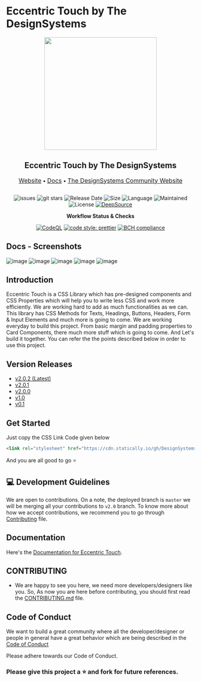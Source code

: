 # Eccentric Touch by The DesignSystems

<div style="margin-bottom: 2em;">
<p align="center">
  <img src="src/bin/contribution_image_assets/main.png" style="width: 300px; border-radius: 10; " width="200">
</p>
  <h2 align="center">Eccentric Touch by The DesignSystems</h2>
  <p align="center">
  <span>
    <a style="font-size: 16px;" href="https://DesignSystemsOSS.github.io/eccentrictouch.website.frontend">Website</a> &bullet;
    <a style="font-size: 16px;" href="https://DesignSystemsOSS.github.io/eccentrictouch.docs">Docs</a>  &bullet;
    <a style="font-size: 16px;" href="https://DesignSystemsOSS.github.io/community">The DesignSystems Community Website</a>
  </span>
  </p>
</div>

<div align="center">
  
  ![issues](https://img.shields.io/github/issues/DesignSystemsOSS/eccentrictouch)
  ![git stars](https://img.shields.io/github/stars/DesignSystemsOSS/eccentrictouch)
  ![Release Date](https://img.shields.io/github/release-date/DesignSystemsOSS/eccentrictouch)
  ![Size](https://img.shields.io/github/repo-size/DesignSystemsOSS/eccentrictouch)
  ![Language](https://img.shields.io/github/languages/top/DesignSystemsOSS/eccentrictouch)
  ![Maintained](https://img.shields.io/maintenance/yes/2021)
  ![License](https://img.shields.io/badge/license-Apache-brightgreen)
  [![DeepSource](https://deepsource.io/gh/DesignSystemsOSS/eccentrictouch.svg/?label=resolved+issues&show_trend=true&token=Leb3o-m3oZ-ukIwk-s8hO4eR)](https://deepsource.io/gh/DesignSystemsOSS/eccentrictouch/?ref=repository-badge)

</div>

<div align="center">
  
**Workflow Status & Checks**

[![CodeQL](https://github.com/DesignSystemsOSS/eccentrictouch/actions/workflows/codeql-analysis.yml/badge.svg?branch=v2.0)](https://github.com/DesignSystemsOSS/eccentrictouch/actions/workflows/codeql-analysis.yml)
[![code style: prettier](https://img.shields.io/badge/code_style-prettier-ff69b4.svg)](https://github.com/prettier/prettier)
[![BCH compliance](https://bettercodehub.com/edge/badge/DesignSystemsOSS/eccentrictouch?branch=master)](https://bettercodehub.com/)

</div>

## Docs - Screenshots

![image](https://user-images.githubusercontent.com/62352288/120595015-63c93500-c45f-11eb-8d4b-366cb03f14ff.png)
![image](https://user-images.githubusercontent.com/62352288/120595059-6f1c6080-c45f-11eb-916c-9edf113774cd.png)
![image](https://user-images.githubusercontent.com/62352288/120595084-76dc0500-c45f-11eb-8e49-f4810e731858.png)
![image](https://user-images.githubusercontent.com/62352288/120595148-93783d00-c45f-11eb-8a3c-605f195e6547.png)
![image](https://user-images.githubusercontent.com/62352288/120595181-9e32d200-c45f-11eb-8bd6-6f2197935d19.png)


## Introduction

Eccentric Touch is a CSS Library which has pre-designed components and CSS Properties which will help you to write less CSS and work more efficiently. We are working hard to add as much functionalities as we can. This library has CSS Methods for Texts, Headings, Buttons, Headers, Form & Input Elements and much more is going to come. We are working everyday to build this project. From basic margin and padding properties to Card Components, there much more stuff which is going to come. And Let's build it together. You can refer the the points described below in order to use this project.

## Version Releases

- [v2.0.2 (Latest)](https://github.com/DesignSystemsOSS/eccentrictouch/releases/tag/v2.0.2)
- [v2.0.1](https://github.com/DesignSystemsOSS/eccentrictouch/releases/tag/v2.0.1)
- [v2.0.0](https://github.com/DesignSystemsOSS/eccentrictouch/releases/tag/v2.0.0)
- [v1.0](https://github.com/DesignSystemsOSS/eccentrictouch/releases/tag/v1.0)
- [v0.1](https://github.com/DesignSystemsOSS/eccentrictouch/releases/tag/v.0.1)

## Get Started

Just copy the CSS Link Code given below

```html
<link rel="stylesheet" href="https://cdn.statically.io/gh/DesignSystemsOSS/eccentrictouch/v2/stable/src/lib/eccentric.css">
```

And you are all good to go :star:

## 💻 Development Guidelines
We are open to contributions. On a note, the deployed branch is `master` we will be merging all your contributions to `v2.0` branch. To know more about how we accept contributions, we recommend you to go through [Contributing](CONTRIBUTING.md) file.

## Documentation

Here's the [Documentation for Eccentric Touch](https://designsystemsoss.github.io/eccentrictouch.docs/).

## CONTRIBUTING
- We are happy to see you here, we need more developers/designers like you. So, As now you are here before contributing, you should first read the 
[CONTRIBUTING.md](CONTRIBUTING.md) file. 

## Code of Conduct 
We want to build a great community where all the developer/designer or people in general have a great behavior which are being described in the [Code of Conduct](CODE_OF_CONDUCT.md)

Please adhere towards our Code of Conduct.

### Please give this project a :star: and fork for future references.
